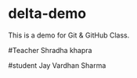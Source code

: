 # delta-demo
This is a demo for Git &amp; GitHub Class.

#Teacher 
Shradha khapra

#student
Jay Vardhan Sharma